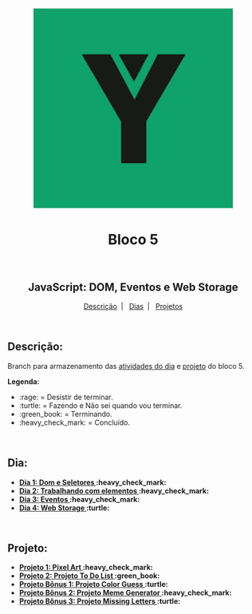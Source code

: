 <h1 align="center">
  <img alt="Imagem da Trybe" src="Imagens/trybe.png" width="400px">
</h1>

<h1 align="center">Bloco 5</h1>
</br>
<h2 align="center">JavaScript: DOM, Eventos e Web Storage</h2>

<p align="center">
  <a href="#descricao">Descrição</a>&nbsp;&nbsp;|&nbsp;&nbsp;
  <a href="#dia">Dias</a>&nbsp;&nbsp;|&nbsp;&nbsp;
  <a href="#projeto">Projetos</a>
</p>

</br>
<h2 id="descricao"><strong>Descrição:</strong></h2>
<p>Branch para armazenamento das <a href="#dia">atividades do dia</a> e <a href="#projeto">projeto</a> do bloco 5.</p>
<strong>Legenda:</strong>
<ul>
 <li>:rage: = Desistir de terminar.</li>
 <li>:turtle: = Fazendo e Não sei quando vou terminar.</li>
 <li>:green_book: = Terminando.</li>
 <li>:heavy_check_mark: = Concluído.</li>
</ul>

</br>
<h2 id="dia"><strong>Dia:<strong></h2>
<ul>
  <li><a href="Bloco_5/Dia_1/">Dia 1: Dom e Seletores </a>:heavy_check_mark:</li>
  <li><a href="Bloco_5/Dia_2/">Dia 2: Trabalhando com elementos </a>:heavy_check_mark:</li>
  <li><a href="Bloco_5/Dia_3/">Dia 3: Eventos </a>:heavy_check_mark:</li>
  <li><a href="Bloco_5/Dia_4/">Dia 4: Web Storage </a>:turtle:</li>
</ul>

</br>
<h2 id="projeto"><strong>Projeto:<strong></h2>
<ul>
  <li><a href="Bloco_5/Projeto_Pixel_Art/">Projeto 1: Pixel Art </a>:heavy_check_mark:</li>
  <li><a href="Bloco_5/Projeto_To_Do_List/">Projeto 2: Projeto To Do List </a>:green_book:</li>
  <li><a href="Bloco_5/Projeto_Color_Guess/">Projeto Bônus 1: Projeto Color Guess </a>:turtle:</li>
  <li><a href="Bloco_5/Projeto_Meme_Generator/">Projeto Bônus 2: Projeto Meme Generator </a>:heavy_check_mark:</li>
  <li><a href="Bloco_5/Projeto_Missing_Letters/">Projeto Bônus 3: Projeto Missing Letters </a>:turtle:</li>
</ul>
